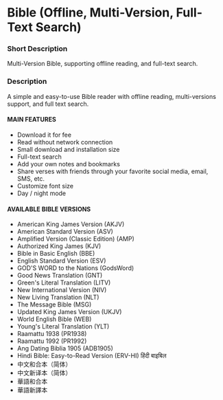# Bible (Offline, Multi-Version, Full-Text Search)

### Short Description
Multi-Version Bible, supporting offline reading, and full-text search.

### Description
A simple and easy-to-use Bible reader with offline reading, multi-versions support, and full text search.

#### MAIN FEATURES
- Download it for fee
- Read without network connection
- Small download and installation size
- Full-text search
- Add your own notes and bookmarks
- Share verses with friends through your favorite social media, email, SMS, etc.
- Customize font size
- Day / night mode

#### AVAILABLE BIBLE VERSIONS
- American King James Version (AKJV)
- American Standard Version (ASV)
- Amplified Version (Classic Edition) (AMP)
- Authorized King James (KJV)
- Bible in Basic English (BBE)
- English Standard Version (ESV)
- GOD'S WORD to the Nations (GodsWord)
- Good News Translation (GNT)
- Green's Literal Translation (LITV)
- New International Version (NIV)
- New Living Translation (NLT)
- The Message Bible (MSG)
- Updated King James Version (UKJV)
- World English Bible (WEB)
- Young's Literal Translation (YLT)
- Raamattu 1938 (PR1938)
- Raamattu 1992 (PR1992)
- Ang Dating Biblia 1905 (ADB1905)
- Hindi Bible: Easy-to-Read Version (ERV-HI) हिंदी बाइबिल
- 中文和合本（简体）
- 中文新译本（简体）
- 華語和合本
- 華語新譯本
